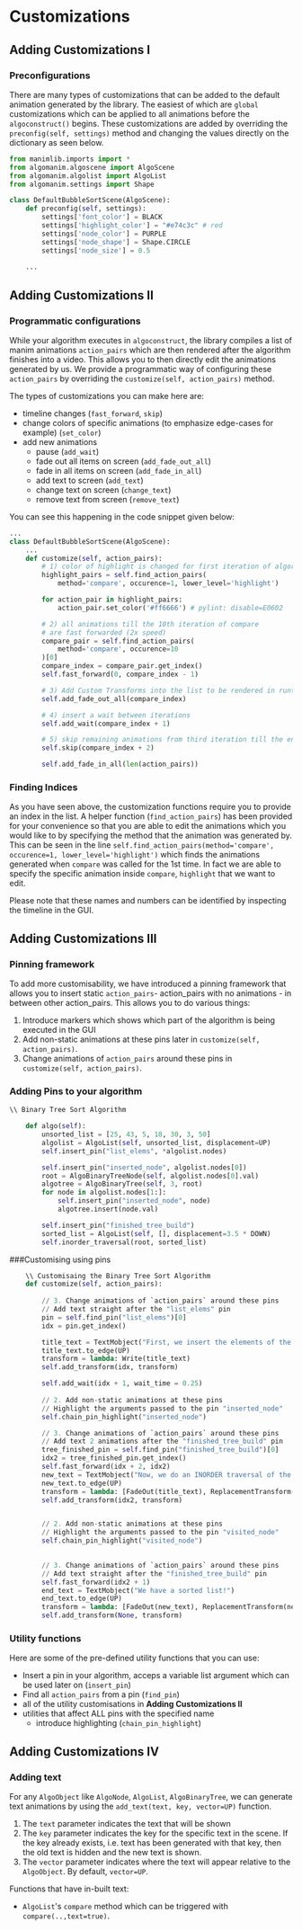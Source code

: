 # Customizations

## Adding Customizations I
### Preconfigurations
There are many types of customizations that can be added to the default animation generated by the library. The easiest of which are `global` customizations which can be applied to all animations before the `algoconstruct()` begins. These customizations are added by overriding the `preconfig(self, settings)` method and changing the values directly on the dictionary as seen below.  

```python
from manimlib.imports import *
from algomanim.algoscene import AlgoScene
from algomanim.algolist import AlgoList
from algomanim.settings import Shape

class DefaultBubbleSortScene(AlgoScene):
    def preconfig(self, settings):
        settings['font_color'] = BLACK
        settings['highlight_color'] = "#e74c3c" # red
        settings['node_color'] = PURPLE
        settings['node_shape'] = Shape.CIRCLE
        settings['node_size'] = 0.5
    
    ...
```

## Adding Customizations II
### Programmatic configurations
While your algorithm executes in `algoconstruct`, the library compiles a list of manim animations `action_pairs` which are then rendered after the algorithm finishes into a video. This allows you to then directly edit the animations generated by us. We provide a programmatic way of configuring these `action_pairs` by overriding the `customize(self, action_pairs)` method.  
  
The types of customizations you can make here are:
- timeline changes (`fast_forward`, `skip`)
- change colors of specific animations (to emphasize edge-cases for example) (`set_color`)
- add new animations
  - pause (`add_wait`)
  - fade out all items on screen (`add_fade_out_all`)
  - fade in all items on screen (`add_fade_in_all`)
  - add text to screen (`add_text`)
  - change text on screen (`change_text`)
  - remove text from screen (`remove_text`)

You can see this happening in the code snippet given below:
```python
...
class DefaultBubbleSortScene(AlgoScene):
    ...
    def customize(self, action_pairs):
        # 1) color of highlight is changed for first iteration of algorithm
        highlight_pairs = self.find_action_pairs(
            method='compare', occurence=1, lower_level='highlight')

        for action_pair in highlight_pairs:
            action_pair.set_color('#ff6666') # pylint: disable=E0602

        # 2) all animations till the 10th iteration of compare
        # are fast forwarded (2x speed)
        compare_pair = self.find_action_pairs(
            method='compare', occurence=10
        )[0]
        compare_index = compare_pair.get_index()
        self.fast_forward(0, compare_index - 1)

        # 3) Add Custom Transforms into the list to be rendered in runtime
        self.add_fade_out_all(compare_index)

        # 4) insert a wait between iterations
        self.add_wait(compare_index + 1)

        # 5) skip remaining animations from third iteration till the end
        self.skip(compare_index + 2)

        self.add_fade_in_all(len(action_pairs))
```
### Finding Indices
As you have seen above, the customization functions require you to provide an index in the list. A helper function (`find_action_pairs`) has been provided for your convenience so that you are able to edit the animations which you would like to by specifying the method that the animation was generated by. This can be seen in the line `self.find_action_pairs(method='compare', occurence=1, lower_level='highlight')` which finds the animations generated when `compare` was called for the 1st time. In fact we are able to specify the specific animation inside `compare`, `highlight` that we want to edit.  

Please note that these names and numbers can be identified by inspecting the timeline in the GUI. 

## Adding Customizations III
### Pinning framework
To add more customisability, we have introduced a pinning framework that allows you to insert static `action_pairs`- action_pairs with no animations - in between other action_pairs.
This allows you to do various things:
1. Introduce markers which shows which part of the algorithm is being executed in the GUI
2. Add non-static animations at these pins later in `customize(self, action_pairs)`.
3. Change animations of `action_pairs` around these pins in `customize(self, action_pairs)`.

### Adding Pins to your algorithm
```python
\\ Binary Tree Sort Algorithm

    def algo(self):
        unsorted_list = [25, 43, 5, 18, 30, 3, 50]
        algolist = AlgoList(self, unsorted_list, displacement=UP)
        self.insert_pin("list_elems", *algolist.nodes)

        self.insert_pin("inserted_node", algolist.nodes[0])
        root = AlgoBinaryTreeNode(self, algolist.nodes[0].val)
        algotree = AlgoBinaryTree(self, 3, root)
        for node in algolist.nodes[1:]:
            self.insert_pin("inserted_node", node)
            algotree.insert(node.val)

        self.insert_pin("finished_tree_build")
        sorted_list = AlgoList(self, [], displacement=3.5 * DOWN)
        self.inorder_traversal(root, sorted_list)
```

###Customising using pins
```python
    \\ Customisaing the Binary Tree Sort Algorithm
    def customize(self, action_pairs):
    
        // 3. Change animations of `action_pairs` around these pins
        // Add text straight after the "list_elems" pin 
        pin = self.find_pin("list_elems")[0]
        idx = pin.get_index()

        title_text = TextMobject("First, we insert the elements of the list into a binary tree")
        title_text.to_edge(UP)
        transform = lambda: Write(title_text)
        self.add_transform(idx, transform)

        self.add_wait(idx + 1, wait_time = 0.25)
        
        // 2. Add non-static animations at these pins
        // Highlight the arguments passed to the pin "inserted_node"
        self.chain_pin_highlight("inserted_node")

        // 3. Change animations of `action_pairs` around these pins
        // Add text 2 animations after the "finished_tree_build" pin 
        tree_finished_pin = self.find_pin("finished_tree_build")[0]
        idx2 = tree_finished_pin.get_index()
        self.fast_forward(idx + 2, idx2)
        new_text = TextMobject("Now, we do an INORDER traversal of the tree")
        new_text.to_edge(UP)
        transform = lambda: [FadeOut(title_text), ReplacementTransform(title_text, new_text)]
        self.add_transform(idx2, transform)


        // 2. Add non-static animations at these pins
        // Highlight the arguments passed to the pin "visited_node"
        self.chain_pin_highlight("visited_node")
    

        // 3. Change animations of `action_pairs` around these pins
        // Add text straight after the "finished_tree_build" pin 
        self.fast_forward(idx2 + 1)
        end_text = TextMobject("We have a sorted list!")
        end_text.to_edge(UP)
        transform = lambda: [FadeOut(new_text), ReplacementTransform(new_text, end_text)]
        self.add_transform(None, transform)
```

### Utility functions
Here are some of the pre-defined utility functions that you can use:
- Insert a pin in your algorithm, acceps a variable list argument
  which can be used later on (`insert_pin`)
- Find all `action_pairs` from a pin (`find_pin`)
- all of the utility customisations in **Adding Customizations II**
- utilities that affect ALL pins with the specified name
    - introduce highlighting (`chain_pin_highlight`)

## Adding Customizations IV
### Adding text

For any `AlgoObject` like `AlgoNode`, `AlgoList`, `AlgoBinaryTree`, we can generate text animations by using the `add_text(text, key, vector=UP)` function. 
1. The `text` parameter indicates the text that will be shown
2. The `key` parameter indicates the key for the specific text in the scene.
If the key already exists, i.e. text has been generated with that key, then the old text  is hidden and the new text is shown.
3. The `vector` parameter indicates where the text will appear relative to the `AlgoObject`. By default, `vector=UP`.

Functions that have in-built text:
 - `AlgoList`'s `compare` method which can be triggered with `compare(..,text=true)`.